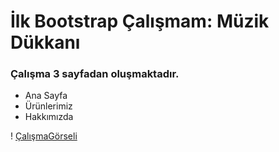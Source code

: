 # İlk Bootstrap Çalışmam: Müzik Dükkanı
### Çalışma 3 sayfadan oluşmaktadır.
* Ana Sayfa
* Ürünlerimiz
* Hakkımızda

! [ÇalışmaGörseli](/readmep.jpg) 